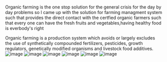 # 
Organic farming is the one stop solution for the general crisis for the day by day problems so I came up with the solution for farming managment system such that provides the direct contact with the certfied organic farmers such that every one can have the fresh fruits and vegetables,having healthy food is everbody's right

Organic farming is a production system which avoids or largely excludes the use of synthetically compounded fertilizers, pesticides, growth regulators, genetically modified organisms and livestock food additives.
![image](https://user-images.githubusercontent.com/90970301/178568647-2e4fc24a-9432-44df-a254-30660225bf71.png)
![image](https://user-images.githubusercontent.com/90970301/178568746-da5fad43-9add-4d77-a5fb-46b4efdeedb5.png)
![image](https://user-images.githubusercontent.com/90970301/178568782-68889931-50eb-44f4-807a-3655192c26f5.png)
![image](https://user-images.githubusercontent.com/90970301/178568839-dde9e6aa-a4ef-4ee2-9272-e8dad4b46402.png)
![image](https://user-images.githubusercontent.com/90970301/178568906-eb2402ad-bb35-4fd4-976a-ed199592a0df.png)
![image](https://user-images.githubusercontent.com/90970301/178568971-53b1a33c-6171-47c0-a6ac-df383ac1ed4f.png)
